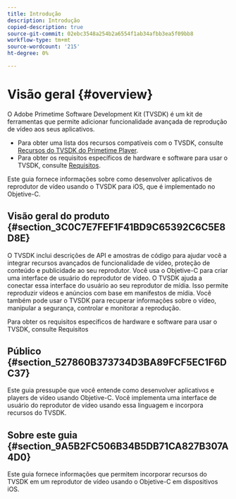 ```yaml
---
title: Introdução
description: Introdução
copied-description: true
source-git-commit: 02ebc3548a254b2a6554f1ab34afbb3ea5f09bb8
workflow-type: tm+mt
source-wordcount: '215'
ht-degree: 0%

---
```


# Visão geral {#overview}

O Adobe Primetime Software Development Kit (TVSDK) é um kit de ferramentas que permite adicionar funcionalidade avançada de reprodução de vídeo aos seus aplicativos.

* Para obter uma lista dos recursos compatíveis com o TVSDK, consulte [Recursos do TVSDK do Primetime Player](../../ios-3x-introduction/ios-3x-overview/ios-3x-overview-of-the-player.md).
* Para obter os requisitos específicos de hardware e software para usar o TVSDK, consulte [Requisitos](../../ios-3x-introduction/ios-3x-requirements.md).

Este guia fornece informações sobre como desenvolver aplicativos de reprodutor de vídeo usando o TVSDK para iOS, que é implementado no Objetive-C.

## Visão geral do produto {#section_3C0C7E7FEF1F41BD9C65392C6C5E8D8E}

O TVSDK inclui descrições de API e amostras de código para ajudar você a integrar recursos avançados de funcionalidade de vídeo, proteção de conteúdo e publicidade ao seu reprodutor. Você usa o Objetive-C para criar uma interface de usuário do reprodutor de vídeo. O TVSDK ajuda a conectar essa interface do usuário ao seu reprodutor de mídia. Isso permite reproduzir vídeos e anúncios com base em manifestos de mídia. Você também pode usar o TVSDK para recuperar informações sobre o vídeo, manipular a segurança, controlar e monitorar a reprodução.

Para obter os requisitos específicos de hardware e software para usar o TVSDK, consulte Requisitos

## Público {#section_527860B373734D3BA89FCF5EC1F6DC37}

Este guia pressupõe que você entende como desenvolver aplicativos e players de vídeo usando Objetive-C. Você implementa uma interface de usuário do reprodutor de vídeo usando essa linguagem e incorpora recursos do TVSDK.

## Sobre este guia {#section_9A5B2FC506B34B5DB71CA827B307A4D0}

Este guia fornece informações que permitem incorporar recursos do TVSDK em um reprodutor de vídeo usando o Objetive-C em dispositivos iOS.
